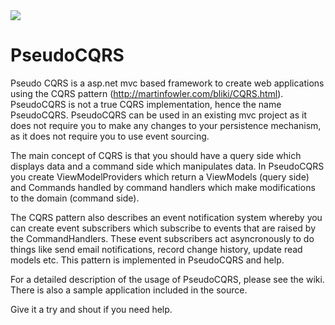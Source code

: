 <a href="http://buildserver.spawtz.com:8000/viewType.html?buildTypeId=PseudoCQRS_PseudoCQRS&guest=1">
<img src="http://buildserver.spawtz.com:8000/app/rest/builds/buildType:(id:PseudoCQRS_PseudoCQRS)/statusIcon"/>
</a>


PseudoCQRS
==========

Pseudo CQRS is a asp.net mvc based framework to create web applications using the CQRS pattern (http://martinfowler.com/bliki/CQRS.html). PseudoCQRS is not a true CQRS implementation, hence the name PseudoCQRS. PseudoCQRS can be used in an existing mvc project as it does not require you to make any changes to your persistence mechanism, as it does not require you to use event sourcing.

The main concept of CQRS is that you should have a query side which displays data and a command side which manipulates data.  In PseudoCQRS you create ViewModelProviders which return a ViewModels (query side) and Commands handled by command handlers which make modifications to the domain (command side). 

The CQRS pattern also describes an event notification system whereby you can create event subscribers which subscribe to events that are raised by the CommandHandlers.  These event subscribers act asyncronously to do things like send email notifications, record change history, update read models etc.  This pattern is implemented in PseudoCQRS and help.

For a detailed description of the usage of PseudoCQRS, please see the wiki.  There is also a sample application included in the source.

Give it a try and shout if you need help.
